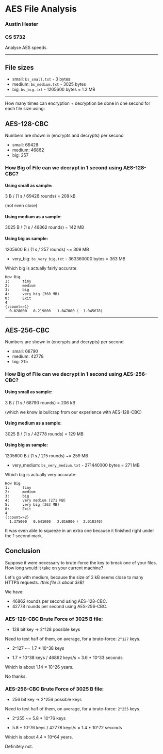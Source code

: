 # AES File Analysis
### Austin Hester
### CS 5732

Analyse AES speeds.

----

## File sizes

* small:  `bs_small.txt`  - 3 bytes
* medium: `bs_medium.txt` - 3025 bytes
* big:    `bs_big.txt`    - 1205600 bytes = 1.2 MB

----

How many times can encryption + decryption be done in one second for each file
size using:

## AES-128-CBC

Numbers are shown in (encrypts and decrypts) per second

* small:  69428 
* medium: 46862
* big:    257

### How Big of File can we decrypt in 1 second using AES-128-CBC?

#### Using small as sample:
3 B / (1 s / 69428 rounds) = 208 kB

(not even close)

#### Using medium as a sample:
3025 B / (1 s / 46862 rounds) = 142 MB 

#### Using big as sample:
1205600 B / (1 s / 257 rounds) ~= 309 MB

* very_big:    `bs_very_big.txt`    - 363360000 bytes = 363 MB

Which big is actually fairly accurate:
```
How Big
1:      tiny
2:      medium
3:      big
4:      very big (360 MB)
0:      Exit
4
{:count=>1}
  0.828000   0.219000   1.047000 (  1.045678)
  ```

----

## AES-256-CBC

Numbers are shown in (encrypts and decrypts) per second

* small:  68790
* medium: 42778
* big:    215

### How Big of File can we decrypt in 1 second using AES-256-CBC?

#### Using small as sample:
3 B / (1 s / 68790 rounds) = 206 kB

(which we know is bullcrap from our experience with AES-128-CBC)

#### Using medium as a sample:
3025 B / (1 s / 42778 rounds) = 129 MB 

#### Using big as sample:
1205600 B / (1 s / 215 rounds) ~= 259 MB

* very_medium:    `bs_very_medium.txt`    - 271440000 bytes = 271 MB

Which big is actually very accurate:
```
How Big
1:      tiny
2:      medium
3:      big
4:      very medium (271 MB)
5:      very big (363 MB)
0:      Exit
4
{:count=>2}
  1.375000   0.641000   2.016000 (  2.010340)
  ```

It was even able to squeeze in an extra one because it finished right under the 1 second mark.

## Conclusion

Suppose it were necessary to brute-force the key to break one of your files. How long would it take on your current machine?  

Let's go with medium, because the size of 3 kB seems close to many HTTPS requests. _(this file is about 3kB)_

We have: 

* 46862 rounds per second using AES-128-CBC.
* 42778 rounds per second using AES-256-CBC.

### AES-128-CBC Brute Force of 3025 B file:

* 128 bit key -> 2^128 possible keys

Need to test half of them, on average, for a brute-force: `2^127` keys.

* 2^127 ~= 1.7 * 10^38 keys

* 1.7 * 10^38 keys / 46862 keys/s = 3.6 * 10^33 seconds

Which is about 1.14 × 10^26 years.

No thanks.

### AES-256-CBC Brute Force of 3025 B file:

* 256 bit key -> 2^256 possible keys

Need to test half of them, on average, for a brute-force: `2^255` keys.

* 2^255 ~= 5.8 * 10^76 keys

* 5.8 * 10^76 keys / 42778 keys/s = 1.4 * 10^72 seconds

Which is about 4.4 * 10^64 years.

Definitely not.
